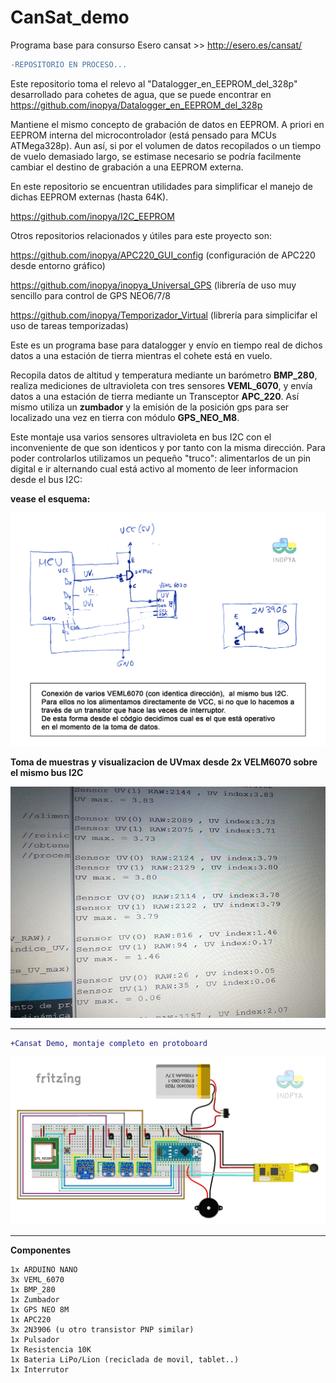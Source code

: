 # CanSat_demo
Programa base para consurso Esero cansat >>  http://esero.es/cansat/

```diff
-REPOSITORIO EN PROCESO... 
```


Este repositorio toma el relevo al "Datalogger_en_EEPROM_del_328p" desarrollado para cohetes de agua,
que se puede encontrar en https://github.com/inopya/Datalogger_en_EEPROM_del_328p


Mantiene el mismo concepto de grabación de datos en EEPROM. A priori en EEPROM interna del microcontrolador (está pensado para MCUs ATMega328p). Aun así, si por el volumen de datos recopilados o un tiempo de vuelo demasiado largo, se estimase necesario se podría facilmente cambiar el destino de grabación a una EEPROM externa. 

En este repositorio se encuentran utilidades para simplificar el manejo de dichas EEPROM externas (hasta 64K).

https://github.com/inopya/I2C_EEPROM
  
Otros repositorios relacionados y útiles para este proyecto son:

https://github.com/inopya/APC220_GUI_config   (configuración de APC220 desde entorno gráfico)

https://github.com/inopya/inopya_Universal_GPS  (librería de uso muy sencillo para control de GPS NEO6/7/8

https://github.com/inopya/Temporizador_Virtual  (librería para simplicifar el uso de tareas temporizadas)


  
Este es un programa base para datalogger y envío en tiempo real de dichos datos a una estación de tierra mientras el cohete está en vuelo.

Recopila datos de altitud y temperatura mediante un barómetro **BMP_280**, realiza mediciones de ultravioleta con tres sensores **VEML_6070**, y envía datos a una estación de tierra mediante un Transceptor **APC_220**.
Así mismo utiliza un **zumbador** y la emisión de la posición gps para ser localizado una vez en tierra con módulo **GPS_NEO_M8**.

Este montaje usa varios sensores ultravioleta en bus I2C con el inconveniente de que son identicos y por tanto con la misma dirección. Para poder controlarlos utilizamos un pequeño "truco":
alimentarlos de un pin digital e ir alternando cual está activo al momento de leer informacion desde el bus I2C:

**vease el esquema:**

![](./conexionUV.png)

**Toma de muestras y visualizacion de UVmax desde 2x VELM6070 sobre el mismo bus I2C**

![](./uv_x2_sample.jpg)


****

```diff
+Cansat Demo, montaje completo en protoboard
```

![](./montajeCansatDemo.jpg)

****
**Componentes**

    1x ARDUINO NANO
    3x VEML_6070
    1x BMP_280
    1x Zumbador
    1x GPS NEO 8M
    1x APC220
    3x 2N3906 (u otro transistor PNP similar)
    1x Pulsador
    1x Resistencia 10K
    1x Bateria LiPo/Lion (reciclada de movil, tablet..)
    1x Interrutor
